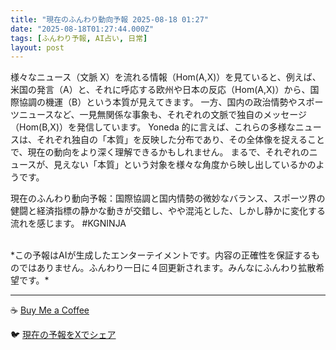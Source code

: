 ```yaml
---
title: "現在のふんわり動向予報 2025-08-18 01:27"
date: "2025-08-18T01:27:44.000Z"
tags: [ふんわり予報, AI占い, 日常]
layout: post
---
```


様々なニュース（文脈 X）を流れる情報（Hom(A,X)）を見ていると、例えば、米国の発言（A）と、それに呼応する欧州や日本の反応（Hom(A,X)）から、国際協調の機運（B）という本質が見えてきます。  一方、国内の政治情勢やスポーツニュースなど、一見無関係な事象も、それぞれの文脈で独自のメッセージ（Hom(B,X)）を発信しています。  Yoneda 的に言えば、これらの多様なニュースは、それぞれ独自の「本質」を反映した分布であり、その全体像を捉えることで、現在の動向をより深く理解できるかもしれません。  まるで、それぞれのニュースが、見えない「本質」という対象を様々な角度から映し出しているかのようです。


現在のふんわり動向予報：国際協調と国内情勢の微妙なバランス、スポーツ界の健闘と経済指標の静かな動きが交錯し、やや混沌とした、しかし静かに変化する流れを感じます。 #KGNINJA

<br>
*この予報はAIが生成したエンターテイメントです。内容の正確性を保証するものではありません。ふんわり一日に４回更新されます。みんなにふんわり拡散希望です。*

---
☕️ [Buy Me a Coffee](https://www.buymeacoffee.com/kgninja)

🐦 [現在の予報をXでシェア](https://twitter.com/intent/tweet?text=%E7%8F%BE%E5%9C%A8%E3%81%AE%E3%81%B5%E3%82%93%E3%82%8F%E3%82%8A%E4%BA%88%E5%A0%B1%3A%20%E3%80%8C%E6%A7%98%E3%80%85%E3%81%AA%E3%83%8B%E3%83%A5%E3%83%BC%E3%82%B9%EF%BC%88%E6%96%87%E8%84%88%20X%EF%BC%89%E3%82%92%E6%B5%81%E3%82%8C%E3%82%8B%E6%83%85%E5%A0%B1%EF%BC%88Hom(A%2CX)%EF%BC%89%E3%82%92%E8%A6%8B%E3%81%A6%E3%81%84%E3%82%8B%E3%81%A8%E3%80%81%E4%BE%8B%E3%81%88%E3%81%B0%E3%80%81%E7%B1%B3%E5%9B%BD%E3%81%AE%E7%99%BA%E8%A8%80%EF%BC%88A%EF%BC%89%E3%81%A8%E3%80%81%E3%81%9D%E3%82%8C%E3%81%AB%E5%91%BC%E5%BF%9C%E3%81%99%E3%82%8B%E6%AC%A7%E5%B7%9E%E3%82%84%E6%97%A5%E6%9C%AC%E3%81%AE%E5%8F%8D%E5%BF%9C%EF%BC%88Hom(A%2CX)%EF%BC%89%E3%81%8B%E3%82%89%E3%80%81%E5%9B%BD%E9%9A%9B%E5%8D%94%E8%AA%BF%E3%81%AE%E6%A9%9F%E9%81%8B%EF%BC%88B%EF%BC%89%E3%81%A8%E3%81%84%E3%81%86%E6%9C%AC%E8%B3%AA%E3%81%8C%E8%A6%8B%E3%81%88%E3%81%A6...%E3%80%8D%23KGNINJA%20%E7%B6%9A%E3%81%8D%E3%81%AF%E3%83%96%E3%83%AD%E3%82%B0%E3%81%A7%EF%BC%81%F0%9F%91%87&url=https%3A%2F%2Fkg-ninja.github.io%2FFunwariyoso%2F)
